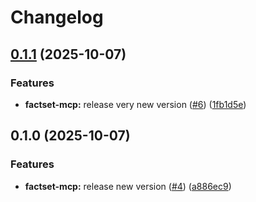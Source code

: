 # Changelog

## [0.1.1](https://github.com/vabatta/test-release-please/compare/factset-mcp@v0.1.0...factset-mcp@v0.1.1) (2025-10-07)


### Features

* **factset-mcp:** release very new version ([#6](https://github.com/vabatta/test-release-please/issues/6)) ([1fb1d5e](https://github.com/vabatta/test-release-please/commit/1fb1d5e639485445da6b587bc7cbe52beca3e1ae))

## 0.1.0 (2025-10-07)


### Features

* **factset-mcp:** release new version ([#4](https://github.com/vabatta/test-release-please/issues/4)) ([a886ec9](https://github.com/vabatta/test-release-please/commit/a886ec93c56a7be96ebf0bfa39e5dc8b371a8dbe))
